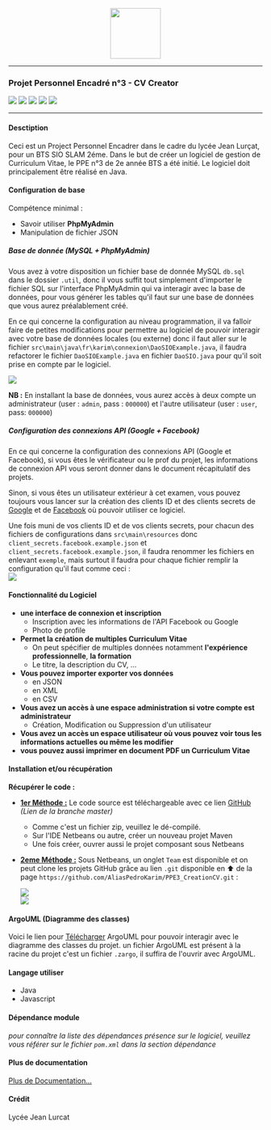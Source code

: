 
  
<p align="center">  
<img src="https://image.flaticon.com/icons/svg/942/942782.svg" width="100"></img>  
</p>  

---
  
### Projet Personnel Encadré n°3 - CV Creator  
<p>  
	<img src="https://raster.shields.io/badge/version-0.2-brightgreen"></img> 
	<img src="https://img.shields.io/github/stars/AliasPedroKarim/PPE3_CreationCV"></img> 
	<img src="https://img.shields.io/github/repo-size/AliasPedroKarim/PPE3_CreationCV"></img> 
	<img src="https://img.shields.io/github/issues/AliasPedroKarim/PPE3_CreationCV"></img> 
	<img src="http://hits.dwyl.io/AliasPedroKarim/AliasPedroKarim/PPE3_CreationCV.svg"></img> 
</p>

---
  
#### Desctiption  
  
Ceci est un Project Personnel Encadrer dans le cadre du lycée Jean Lurçat, pour un BTS SIO SLAM 2éme. Dans le but de créer un logiciel de gestion de Curriculum Vitae, le PPE n°3 de 2e année BTS a été initié. Le logiciel doit principalement être réalisé en Java.  
  
#### Configuration de base  
Compétence minimal :  
- Savoir utiliser **PhpMyAdmin**  
- Manipulation de fichier JSON  
  
##### Base de donnée (MySQL + PhpMyAdmin)  
Vous avez à votre disposition un fichier base de donnée MySQL `db.sql` dans le dossier `.util`, donc il vous suffit tout simplement d'importer le fichier SQL sur l'interface PhpMyAdmin qui va interagir avec la base de données, pour vous générer les tables qu'il faut sur une base de données que vous aurez préalablement créé.  
  
En ce qui concerne la configuration au niveau programmation, il va falloir faire de petites modifications pour permettre au logiciel de pouvoir interagir avec votre base de données locales  (ou externe) donc il faut aller sur le fichier `src\main\java\fr\karim\connexion\DaoSIOExample.java`, il faudra refactorer le fichier `DaoSIOExample.java` en fichier `DaoSIO.java` pour qu'il soit prise en compte par le logiciel.    
  
![](https://i.imgur.com/owrb6ec.png)  
  
**NB :** En installant la base de données, vous aurez accès à deux compte un administrateur (user : `admin`, pass : `000000`) et l'autre utilisateur (user : `user`, pass: `000000`)  
  
##### Configuration des connexions API (Google + Facebook)  
  
En ce qui concerne la configuration des connexions API (Google et Facebook), si vous êtes le vérificateur ou le prof du projet, les informations de connexion API vous seront donner dans le document récapitulatif des projets.  
  
Sinon, si vous êtes un utilisateur extérieur à cet examen, vous pouvez toujours vous lancer sur la création des clients ID et des clients secrets de [Google](https://developers.google.com/) et de [Facebook](https://developers.facebook.com/) où pouvoir utiliser ce logiciel.  
  
Une fois muni de vos clients ID et de vos clients secrets, pour chacun des fichiers de configurations dans `src\main\resources` donc `client_secrets.facebook.example.json` et `client_secrets.facebook.example.json`, il faudra renommer les fichiers en enlevant `exemple`, mais surtout il faudra pour chaque fichier remplir la configuration qu'il faut comme ceci :      
![](https://i.imgur.com/FxMQDlj.png)  
  
  
#### Fonctionnalité du Logiciel  
  
  - **une interface de connexion et inscription**
	  - Inscription avec les informations de l'API Facebook ou Google  
	  - Photo de profile  
- **Permet la création de multiples Curriculum Vitae**  
	- On peut spécifier de multiples données notamment **l'expérience professionnelle**,  **la formation**
	- Le titre, la description du CV, ...
- **Vous pouvez importer exporter vos données**   
	- en JSON  
   - en XML  
   - en CSV  
- **Vous avez un accès à une espace administration si votre compte est administrateur**
	- Création, Modification ou Suppression d'un utilisateur  
- **Vous avez un accès un espace utilisateur où vous pouvez voir tous les informations actuelles ou même les modifier**  
- **vous pouvez aussi imprimer en document PDF un Curriculum Vitae**  
  
#### Installation et/ou récupération  
  
**Récupérer le code :**
+ <u>__1er Méthode :__</u> Le code source est téléchargeable avec ce lien [GitHub](https://github.com/AliasPedroKarim/PPE3_CreationCV/archive/master.zip) _(Lien de la branche master)_
	+ Comme c'est un fichier zip, veuillez le dé-compilé. 
	+ Sur l'IDE Netbeans ou autre, créer un nouveau projet Maven  
	+ Une fois créer, ouvrer aussi le projet composant sous Netbeans  
+ <u>__2eme Méthode :__</u> Sous Netbeans, un onglet `Team` est disponible et on peut clone les projets GitHub grâce au lien `.git` disponible en ⬆ de la page `https://github.com/AliasPedroKarim/PPE3_CreationCV.git` :    
     
     ![](https://i.imgur.com/aoDpRMu.png)  
          ![](https://i.imgur.com/wiwWBJ8.png)  
  
#### ArgoUML  (Diagramme des classes)
Voici le lien pour [Télécharger](http://argouml-downloads.tigris.org/nonav/argouml-0.34/ArgoUML-0.34-setup.exe) ArgoUML pour pouvoir interagir avec le diagramme des classes du projet. un fichier ArgoUML est présent à la racine du projet c'est un fichier `.zargo`, il suffira de l'ouvrir avec ArgoUML.
  
#### Langage utiliser  
- Java  
- Javascript  
  
#### Dépendance module  
_pour connaître la liste des dépendances présence sur le logiciel, veuillez vous référer sur le fichier `pom.xml` dans la section dépendance_  

#### Plus de documentation
[Plus de Documentation...](#)

#### Crédit  
Lycée Jean Lurcat
